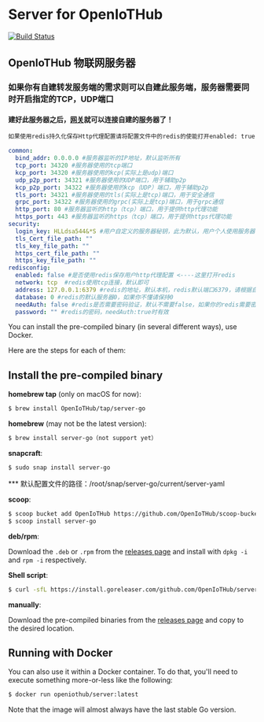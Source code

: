 # Server for OpenIoTHub
[![Build Status](https://travis-ci.com/OpenIoTHub/server-go.svg?branch=master)](https://travis-ci.com/OpenIoTHub/server-go)
## OpenIoTHub 物联网服务器

### 如果你有自建转发服务端的需求则可以自建此服务端，服务器需要同时开启指定的TCP，UDP端口
#### 建好此服务器之后，[网关](https://github.com/OpenIoTHub/gateway-go/releases )就可以连接自建的服务器了！

```sh
如果使用redis持久化保存Http代理配置请将配置文件中的redis的使能打开enabled: true
```

```yaml
common:
  bind_addr: 0.0.0.0 #服务器监听的IP地址，默认监听所有
  tcp_port: 34320 #服务器使用的tcp端口
  kcp_port: 34320 #服务器使用的kcp(实际上是udp)端口
  udp_p2p_port: 34321 #服务器使用的UDP端口，用于辅助p2p
  kcp_p2p_port: 34322 #服务器使用的kcp（UDP）端口，用于辅助p2p
  tls_port: 34321 #服务器使用的tls(实际上是tcp)端口，用于安全通信
  grpc_port: 34322 #服务器使用的grpc(实际上是tcp)端口，用于grpc通信
  http_port: 80 #服务器监听的http（tcp）端口，用于提供http代理功能
  https_port: 443 #服务器监听的https（tcp）端口，用于提供https代理功能
security:
  login_key: HLLdsa544&*S #用户自定义的服务器秘钥，此为默认，用户个人使用服务器请修改
  tls_Cert_file_path: ""
  tls_key_file_path: ""
  https_cert_file_path: ""
  https_key_file_path: ""
redisconfig:
  enabled: false #是否使用redis保存用户http代理配置 <----这里打开redis
  network: tcp  #redis使用tcp连接，默认即可
  address: 127.0.0.1:6379 #redis的地址，默认本机，redis默认端口6379，请根据自己的redis配置
  database: 0 #redis的默认服务器0，如果你不懂请保持0
  needAuth: false #redis是否需要密码验证，默认不需要false，如果你的redis需要密码请将false改为true并配置下面password为redis密码
  password: "" #redis的密码，needAuth:true时有效
```

You can install the pre-compiled binary (in several different ways),
use Docker.

Here are the steps for each of them:

## Install the pre-compiled binary

**homebrew tap** (only on macOS for now):

```sh
$ brew install OpenIoTHub/tap/server-go
```

**homebrew** (may not be the latest version):

```sh
$ brew install server-go（not support yet）
```

**snapcraft**:

```sh
$ sudo snap install server-go
```
*** 默认配置文件的路径：/root/snap/server-go/current/server-yaml

**scoop**:

```sh
$ scoop bucket add OpenIoTHub https://github.com/OpenIoTHub/scoop-bucket.git
$ scoop install server-go
```

**deb/rpm**:

Download the `.deb` or `.rpm` from the [releases page][releases] and
install with `dpkg -i` and `rpm -i` respectively.

**Shell script**:

```sh
$ curl -sfL https://install.goreleaser.com/github.com/OpenIoTHub/server-go.sh | sh
```

**manually**:

Download the pre-compiled binaries from the [releases page][releases] and
copy to the desired location.

## Running with Docker

You can also use it within a Docker container. To do that, you'll need to
execute something more-or-less like the following:

```sh
$ docker run openiothub/server:latest
```

Note that the image will almost always have the last stable Go version.

[releases]: https://github.com/OpenIoTHub/server-go/releases
